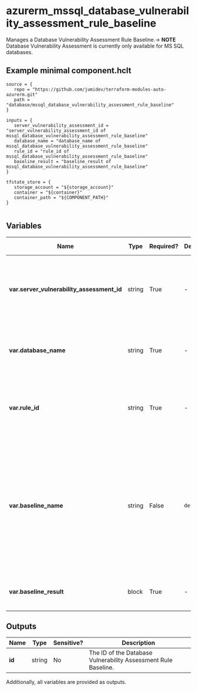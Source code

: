 # azurerm_mssql_database_vulnerability_assessment_rule_baseline

Manages a Database Vulnerability Assessment Rule Baseline.-> **NOTE** Database Vulnerability Assessment is currently only available for MS SQL databases.

## Example minimal component.hclt

```hcl
source = {
   repo = "https://github.com/jumidev/terraform-modules-auto-azurerm.git" 
   path = "database/mssql_database_vulnerability_assessment_rule_baseline" 
}

inputs = {
   server_vulnerability_assessment_id = "server_vulnerability_assessment_id of mssql_database_vulnerability_assessment_rule_baseline" 
   database_name = "database_name of mssql_database_vulnerability_assessment_rule_baseline" 
   rule_id = "rule_id of mssql_database_vulnerability_assessment_rule_baseline" 
   baseline_result = "baseline_result of mssql_database_vulnerability_assessment_rule_baseline" 
}

tfstate_store = {
   storage_account = "${storage_account}" 
   container = "${container}" 
   container_path = "${COMPONENT_PATH}" 
}


```

## Variables

| Name | Type | Required? |  Default  |  possible values |  Description |
| ---- | ---- | --------- |  ----------- | ----------- | ----------- |
| **var.server_vulnerability_assessment_id** | string | True | -  |  -  |  The Vulnerability Assessment ID of the MS SQL Server. Changing this forces a new resource to be created. | 
| **var.database_name** | string | True | -  |  -  |  Specifies the name of the MS SQL Database. Changing this forces a new resource to be created. | 
| **var.rule_id** | string | True | -  |  -  |  The vulnerability assessment rule ID. Changing this forces a new resource to be created. | 
| **var.baseline_name** | string | False | `default`  |  `default`, `master`  |  The name of the vulnerability assessment rule baseline. Valid options are `default` and `master`. `default` implies a baseline on a database level rule and `master` for server level rule. Defaults to `default`. Changing this forces a new resource to be created. | 
| **var.baseline_result** | block | True | -  |  -  |  A `baseline_result` block. Multiple blocks can be defined. | 



## Outputs

| Name | Type | Sensitive? | Description |
| ---- | ---- | --------- | --------- |
| **id** | string | No  | The ID of the Database Vulnerability Assessment Rule Baseline. | 

Additionally, all variables are provided as outputs.

